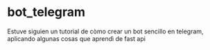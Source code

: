 # bot_telegram
Estuve siguien un tutorial de còmo crear un bot sencillo en telegram, aplicando algunas cosas que aprendì de fast api
